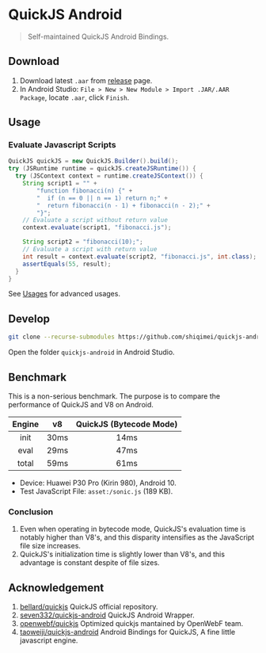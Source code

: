 # QuickJS Android

> Self-maintained QuickJS Android Bindings.

## Download

1. Download latest `.aar` from [release](https://github.com/shiqimei/quickjs-android/releases) page.
2. In Android Studio: `File > New > New Module > Import .JAR/.AAR Package`, locate `.aar`, click `Finish`.

## Usage

### Evaluate Javascript Scripts

```Java
QuickJS quickJS = new QuickJS.Builder().build();
try (JSRuntime runtime = quickJS.createJSRuntime()) {
  try (JSContext context = runtime.createJSContext()) {
    String script1 = "" +
        "function fibonacci(n) {" +
        "  if (n == 0 || n == 1) return n;" +
        "  return fibonacci(n - 1) + fibonacci(n - 2);" +
        "}";
    // Evaluate a script without return value
    context.evaluate(script1, "fibonacci.js");

    String script2 = "fibonacci(10);";
    // Evaluate a script with return value
    int result = context.evaluate(script2, "fibonacci.js", int.class);
    assertEquals(55, result);
  }
}
```

See [Usages](./Usages.md) for advanced usages.

## Develop

```bash
git clone --recurse-submodules https://github.com/shiqimei/quickjs-android.git
```

Open the folder `quickjs-android` in Android Studio.

## Benchmark

This is a non-serious benchmark. The purpose is to compare the performance of QuickJS and V8 on Android.

| Engine |  v8  | QuickJS (Bytecode Mode) |
| :----: | :--: | :---------------------: |
|  init  | 30ms |          14ms           |
|  eval  | 29ms |          47ms           |
| total  | 59ms |          61ms           |

- Device: Huawei P30 Pro (Kirin 980), Android 10.
- Test JavaScript File: `asset:/sonic.js` (189 KB).

### Conclusion

1. Even when operating in bytecode mode, QuickJS's evaluation time is notably higher than V8's, and this disparity intensifies as the JavaScript file size increases.
2. QuickJS's initialization time is slightly lower than V8's, and this advantage is constant despite of file sizes.

## Acknowledgement

1. [bellard/quickjs](https://github.com/bellard/quickjs) QuickJS official repository.
2. [seven332/quickjs-android](https://github.com/seven332/quickjs-android) QuickJS Android Wrapper.
3. [openwebf/quickjs](https://github.com/openwebf/quickjs) Optimized quickjs mantained by OpenWebF team.
4. [taoweiji/quickjs-android](https://github.com/taoweiji/quickjs-android) Android Bindings for QuickJS, A fine little javascript engine.
